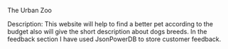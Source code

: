 The Urban Zoo

Description: This website will help to find a better pet according to the budget also will give the short description about dogs breeds.
In the feedback section I have used JsonPowerDB to store customer feedback.



